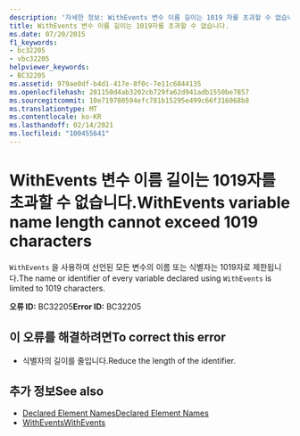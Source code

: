 ```yaml
---
description: '자세한 정보: WithEvents 변수 이름 길이는 1019 자를 초과할 수 없습니다.'
title: WithEvents 변수 이름 길이는 1019자를 초과할 수 없습니다.
ms.date: 07/20/2015
f1_keywords:
- bc32205
- vbc32205
helpviewer_keywords:
- BC32205
ms.assetid: 979ae0df-b4d1-417e-8f0c-7e11c6844135
ms.openlocfilehash: 281150d4ab3202cb729fa62d941adb1550be7857
ms.sourcegitcommit: 10e719780594efc781b15295e499c66f316068b8
ms.translationtype: MT
ms.contentlocale: ko-KR
ms.lasthandoff: 02/14/2021
ms.locfileid: "100455641"
---
```

# <a name="withevents-variable-name-length-cannot-exceed-1019-characters"></a><span data-ttu-id="ab7c0-103">WithEvents 변수 이름 길이는 1019자를 초과할 수 없습니다.</span><span class="sxs-lookup"><span data-stu-id="ab7c0-103">WithEvents variable name length cannot exceed 1019 characters</span></span>

<span data-ttu-id="ab7c0-104">`WithEvents` 을 사용하여 선언된 모든 변수의 이름 또는 식별자는 1019자로 제한됩니다.</span><span class="sxs-lookup"><span data-stu-id="ab7c0-104">The name or identifier of every variable declared using `WithEvents` is limited to 1019 characters.</span></span>  
  
 <span data-ttu-id="ab7c0-105">**오류 ID:** BC32205</span><span class="sxs-lookup"><span data-stu-id="ab7c0-105">**Error ID:** BC32205</span></span>  
  
## <a name="to-correct-this-error"></a><span data-ttu-id="ab7c0-106">이 오류를 해결하려면</span><span class="sxs-lookup"><span data-stu-id="ab7c0-106">To correct this error</span></span>  
  
- <span data-ttu-id="ab7c0-107">식별자의 길이를 줄입니다.</span><span class="sxs-lookup"><span data-stu-id="ab7c0-107">Reduce the length of the identifier.</span></span>  
  
## <a name="see-also"></a><span data-ttu-id="ab7c0-108">추가 정보</span><span class="sxs-lookup"><span data-stu-id="ab7c0-108">See also</span></span>

- [<span data-ttu-id="ab7c0-109">Declared Element Names</span><span class="sxs-lookup"><span data-stu-id="ab7c0-109">Declared Element Names</span></span>](../programming-guide/language-features/declared-elements/declared-element-names.md)
- [<span data-ttu-id="ab7c0-110">WithEvents</span><span class="sxs-lookup"><span data-stu-id="ab7c0-110">WithEvents</span></span>](../language-reference/modifiers/withevents.md)
